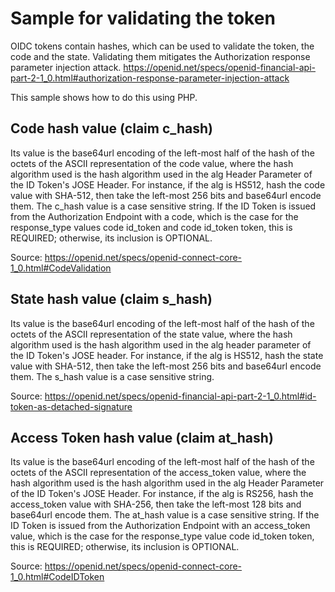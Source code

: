 # Sample for validating the token

OIDC tokens contain hashes, which can be used to validate the token, the code and the state.
Validating them mitigates the Authorization response parameter injection attack.
<https://openid.net/specs/openid-financial-api-part-2-1_0.html#authorization-response-parameter-injection-attack>

This sample shows how to do this using PHP.

## Code hash value (claim c_hash)
Its value is the base64url encoding of the left-most half of the hash of the octets of the ASCII representation of the code value, where the hash algorithm used is the hash algorithm used in the alg Header Parameter of the ID Token's JOSE Header.
For instance, if the alg is HS512, hash the code value with SHA-512, then take the left-most 256 bits and base64url encode them.
The c_hash value is a case sensitive string.
If the ID Token is issued from the Authorization Endpoint with a code, which is the case for the response_type values code id_token and code id_token token, this is REQUIRED; otherwise, its inclusion is OPTIONAL.

Source: <https://openid.net/specs/openid-connect-core-1_0.html#CodeValidation>

## State hash value (claim s_hash)
Its value is the base64url encoding of the left-most half of the hash of the octets of the ASCII representation of the state value, where the hash algorithm used is the hash algorithm used in the alg header parameter of the ID Token's JOSE header.
For instance, if the alg is HS512, hash the state value with SHA-512, then take the left-most 256 bits and base64url encode them.
The s_hash value is a case sensitive string.

Source: <https://openid.net/specs/openid-financial-api-part-2-1_0.html#id-token-as-detached-signature>

## Access Token hash value (claim at_hash)
Its value is the base64url encoding of the left-most half of the hash of the octets of the ASCII representation of the access_token value, where the hash algorithm used is the hash algorithm used in the alg Header Parameter of the ID Token's JOSE Header.
For instance, if the alg is RS256, hash the access_token value with SHA-256, then take the left-most 128 bits and base64url encode them.
The at_hash value is a case sensitive string.
If the ID Token is issued from the Authorization Endpoint with an access_token value, which is the case for the response_type value code id_token token, this is REQUIRED; otherwise, its inclusion is OPTIONAL.

Source: <https://openid.net/specs/openid-connect-core-1_0.html#CodeIDToken>

